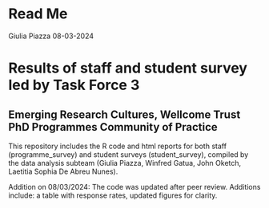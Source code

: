 Read Me
================
Giulia Piazza
08-03-2024

# Results of staff and student survey led by Task Force 3

## Emerging Research Cultures, Wellcome Trust PhD Programmes Community of Practice

This repository includes the R code and html reports for both staff
(programme_survey) and student surveys (student_survey), compiled by the
data analysis subteam (Giulia Piazza, Winfred Gatua, John Oketch,
Laetitia Sophia De Abreu Nunes).

Addition on 08/03/2024: The code was updated after peer review.
Additions include: a table with response rates, updated figures for
clarity.

